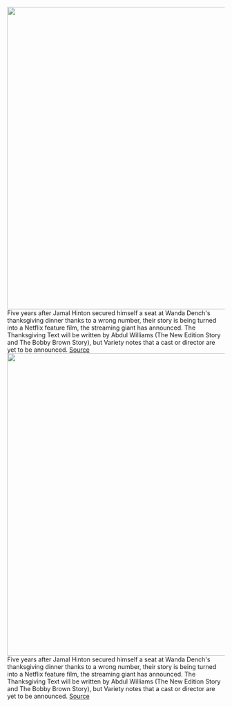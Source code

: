 <img src='https://cdn.vox-cdn.com/thumbor/myWa_htRWXX7-uOH6_U-HB8QvqE=/0x0:1210x907/1200x800/filters:focal(317x199:509x391)/cdn.vox-cdn.com/uploads/chorus_image/image/70222917/image003.0.jpg' width='700px' /><br/>
Five years after Jamal Hinton secured himself a seat at Wanda Dench's thanksgiving dinner thanks to a wrong number, their story is being turned into a Netflix feature film, the streaming giant has announced. The Thanksgiving Text will be written by Abdul Williams (The New Edition Story and The Bobby Brown Story), but Variety notes that a cast or director are yet to be announced.
<a href='https://www.theverge.com/2021/12/3/22815541/netflix-thanksgiving-mom-viral-twitter-thread-feature-film'> Source <a/><img src='https://cdn.vox-cdn.com/thumbor/myWa_htRWXX7-uOH6_U-HB8QvqE=/0x0:1210x907/1200x800/filters:focal(317x199:509x391)/cdn.vox-cdn.com/uploads/chorus_image/image/70222917/image003.0.jpg' width='700px' /><br/>
Five years after Jamal Hinton secured himself a seat at Wanda Dench's thanksgiving dinner thanks to a wrong number, their story is being turned into a Netflix feature film, the streaming giant has announced. The Thanksgiving Text will be written by Abdul Williams (The New Edition Story and The Bobby Brown Story), but Variety notes that a cast or director are yet to be announced.
<a href='https://www.theverge.com/2021/12/3/22815541/netflix-thanksgiving-mom-viral-twitter-thread-feature-film'> Source <a/>